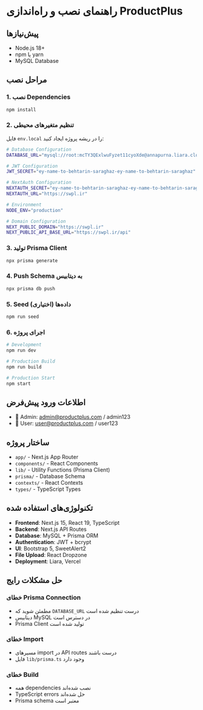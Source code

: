 # راهنمای نصب و راه‌اندازی ProductPlus

## پیش‌نیازها
- Node.js 18+ 
- npm یا yarn
- MySQL Database

## مراحل نصب

### 1. نصب Dependencies
```bash
npm install
```

### 2. تنظیم متغیرهای محیطی
فایل `env.local` را در ریشه پروژه ایجاد کنید:
```bash
# Database Configuration
DATABASE_URL="mysql://root:mcTY3QExlwuFyzet11cyoXde@annapurna.liara.cloud:32191/laughing_kilby"

# JWT Configuration
JWT_SECRET="ey-name-to-behtarin-saraghaz-ey-name-to-behtarin-saraghaz"

# NextAuth Configuration
NEXTAUTH_SECRET="ey-name-to-behtarin-saraghaz-ey-name-to-behtarin-saraghaz"
NEXTAUTH_URL="https://swpl.ir"

# Environment
NODE_ENV="production"

# Domain Configuration
NEXT_PUBLIC_DOMAIN="https://swpl.ir"
NEXT_PUBLIC_API_BASE_URL="https://swpl.ir/api"
```

### 3. تولید Prisma Client
```bash
npx prisma generate
```

### 4. Push Schema به دیتابیس
```bash
npx prisma db push
```

### 5. Seed داده‌ها (اختیاری)
```bash
npm run seed
```

### 6. اجرای پروژه
```bash
# Development
npm run dev

# Production Build
npm run build

# Production Start
npm start
```

## اطلاعات ورود پیش‌فرض
- 👤 Admin: admin@productplus.com / admin123
- 👤 User: user@productplus.com / user123

## ساختار پروژه
- `app/` - Next.js App Router
- `components/` - React Components
- `lib/` - Utility Functions (Prisma Client)
- `prisma/` - Database Schema
- `contexts/` - React Contexts
- `types/` - TypeScript Types

## تکنولوژی‌های استفاده شده
- **Frontend**: Next.js 15, React 19, TypeScript
- **Backend**: Next.js API Routes
- **Database**: MySQL + Prisma ORM
- **Authentication**: JWT + bcrypt
- **UI**: Bootstrap 5, SweetAlert2
- **File Upload**: React Dropzone
- **Deployment**: Liara, Vercel

## حل مشکلات رایج

### خطای Prisma Connection
- مطمئن شوید که `DATABASE_URL` درست تنظیم شده است
- دیتابیس MySQL در دسترس است
- Prisma Client تولید شده است

### خطای Import
- مسیرهای import در API routes درست باشند
- فایل `lib/prisma.ts` وجود دارد

### خطای Build
- همه dependencies نصب شده‌اند
- TypeScript errors حل شده‌اند
- Prisma schema معتبر است

